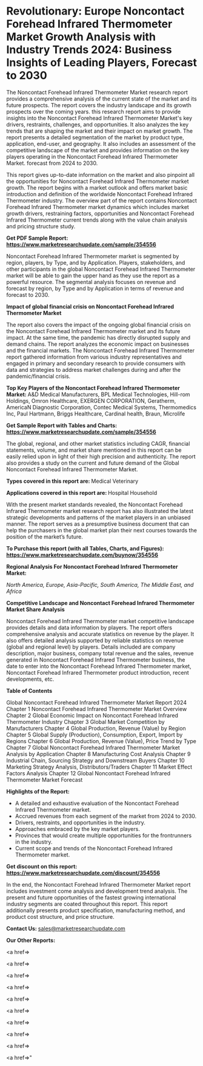 # Revolutionary: Europe Noncontact Forehead Infrared Thermometer Market Growth Analysis with Industry Trends 2024: Business Insights of Leading Players, Forecast to 2030

The Noncontact Forehead Infrared Thermometer Market research report provides a comprehensive analysis of the current state of the market and its future prospects. The report covers the industry landscape and its growth prospects over the coming years. this research report aims to provide insights into the Noncontact Forehead Infrared Thermometer Market's key drivers, restraints, challenges, and opportunities. It also analyzes the key trends that are shaping the market and their impact on market growth. The report presents a detailed segmentation of the market by product type, application, end-user, and geography. It also includes an assessment of the competitive landscape of the market and provides information on the key players operating in the Noncontact Forehead Infrared Thermometer Market. forecast from 2024 to 2030.

This report gives up-to-date information on the market and also pinpoint all the opportunities for Noncontact Forehead Infrared Thermometer market growth. The report begins with a market outlook and offers market basic introduction and definition of the worldwide Noncontact Forehead Infrared Thermometer industry. The overview part of the report contains Noncontact Forehead Infrared Thermometer market dynamics which includes market growth drivers, restraining factors, opportunities and Noncontact Forehead Infrared Thermometer current trends along with the value chain analysis and pricing structure study.

<strong><b>Get PDF Sample Report: <a href=https://www.marketresearchupdate.com/sample/354556>https://www.marketresearchupdate.com/sample/354556</a></b></strong>

Noncontact Forehead Infrared Thermometer market is segmented by region, players, by Type, and by Application. Players, stakeholders, and other participants in the global Noncontact Forehead Infrared Thermometer market will be able to gain the upper hand as they use the report as a powerful resource. The segmental analysis focuses on revenue and forecast by region, by Type and by Application in terms of revenue and forecast to 2030.

<strong><b>Impact of global financial crisis on Noncontact Forehead Infrared Thermometer Market</b></strong>

The report also covers the impact of the ongoing global financial crisis on the Noncontact Forehead Infrared Thermometer market and its future impact. At the same time, the pandemic has directly disrupted supply and demand chains. The report analyzes the economic impact on businesses and the financial markets. The Noncontact Forehead Infrared Thermometer report gathered information from various industry representatives and engaged in primary and secondary research to provide consumers with data and strategies to address market challenges during and after the pandemic/financial crisis.

<strong><b>Top Key Players of the Noncontact Forehead Infrared Thermometer Market:
</b></strong>A&D Medical Manufacturers, BPL Medical Technologies, Hill-rom Holdings, Omron Healthcare, EXERGEN CORPORATION, Geratherm, AmericaN Diagnostic Corporation, Contec Medical Systems, Thermomedics Inc, Paul Hartmann, Briggs Healthcare, Cardinal health, Braun, Microlife<strong><b>
</b></strong>

<strong><b>Get Sample Report with Tables and Charts: <a href=https://www.marketresearchupdate.com/sample/354556>https://www.marketresearchupdate.com/sample/354556</a></b></strong>

The global, regional, and other market statistics including CAGR, financial statements, volume, and market share mentioned in this report can be easily relied upon in light of their high precision and authenticity. The report also provides a study on the current and future demand of the Global Noncontact Forehead Infrared Thermometer Market.

<strong><b>Types covered in this report are:
</b></strong>Medical
Veterinary<strong><b>
</b></strong>

<strong><b>Applications covered in this report are:
</b></strong>Hospital
Household<strong><b>
</b></strong>

With the present market standards revealed, the Noncontact Forehead Infrared Thermometer market research report has also illustrated the latest strategic developments and patterns of the market players in an unbiased manner. The report serves as a presumptive business document that can help the purchasers in the global market plan their next courses towards the position of the market’s future.

<strong><b>To Purchase this report (with all Tables, Charts, and Figures): <a href=https://www.marketresearchupdate.com/buynow/354556>https://www.marketresearchupdate.com/buynow/354556</a></b></strong>

<strong><b>Regional Analysis For Noncontact Forehead Infrared Thermometer Market:</b></strong>

<em><i>North America, Europe, Asia-Pacific, South America, The Middle East, and Africa</i></em>

<strong><b>Competitive Landscape and Noncontact Forehead Infrared Thermometer Market Share Analysis</b></strong>

Noncontact Forehead Infrared Thermometer market competitive landscape provides details and data information by players. The report offers comprehensive analysis and accurate statistics on revenue by the player. It also offers detailed analysis supported by reliable statistics on revenue (global and regional level) by players. Details included are company description, major business, company total revenue and the sales, revenue generated in Noncontact Forehead Infrared Thermometer business, the date to enter into the Noncontact Forehead Infrared Thermometer market, Noncontact Forehead Infrared Thermometer product introduction, recent developments, etc.

<strong><b>Table of Contents</b></strong>

Global Noncontact Forehead Infrared Thermometer Market Report 2024
Chapter 1 Noncontact Forehead Infrared Thermometer Market Overview
Chapter 2 Global Economic Impact on Noncontact Forehead Infrared Thermometer Industry
Chapter 3 Global Market Competition by Manufacturers
Chapter 4 Global Production, Revenue (Value) by Region
Chapter 5 Global Supply (Production), Consumption, Export, Import by Regions
Chapter 6 Global Production, Revenue (Value), Price Trend by Type
Chapter 7 Global Noncontact Forehead Infrared Thermometer Market Analysis by Application
Chapter 8 Manufacturing Cost Analysis
Chapter 9 Industrial Chain, Sourcing Strategy and Downstream Buyers
Chapter 10 Marketing Strategy Analysis, Distributors/Traders
Chapter 11 Market Effect Factors Analysis
Chapter 12 Global Noncontact Forehead Infrared Thermometer Market Forecast

<strong><b>Highlights of the Report:</b></strong>

- A detailed and exhaustive evaluation of the Noncontact Forehead Infrared Thermometer market.
- Accrued revenues from each segment of the market from 2024 to 2030.
- Drivers, restraints, and opportunities in the industry.
- Approaches embraced by the key market players.
- Provinces that would create multiple opportunities for the frontrunners in the industry.
- Current scope and trends of the Noncontact Forehead Infrared Thermometer market.

<strong><b>Get discount on this report: <a href=https://www.marketresearchupdate.com/discount/354556>https://www.marketresearchupdate.com/discount/354556</a></b></strong>

In the end, the Noncontact Forehead Infrared Thermometer Market report includes investment come analysis and development trend analysis. The present and future opportunities of the fastest growing international industry segments are coated throughout this report. This report additionally presents product specification, manufacturing method, and product cost structure, and price structure.

<strong><b>Contact Us:
</b></strong>sales@marketresearchupdate.com

<strong>Our Other Reports:</strong>

<a href=></a>

<a href=></a>

<a href=></a>

<a href=></a>

<a href=></a>

<a href=></a>

<a href=></a>

<a href=></a>

<a href=></a>

<a href=></a>"
